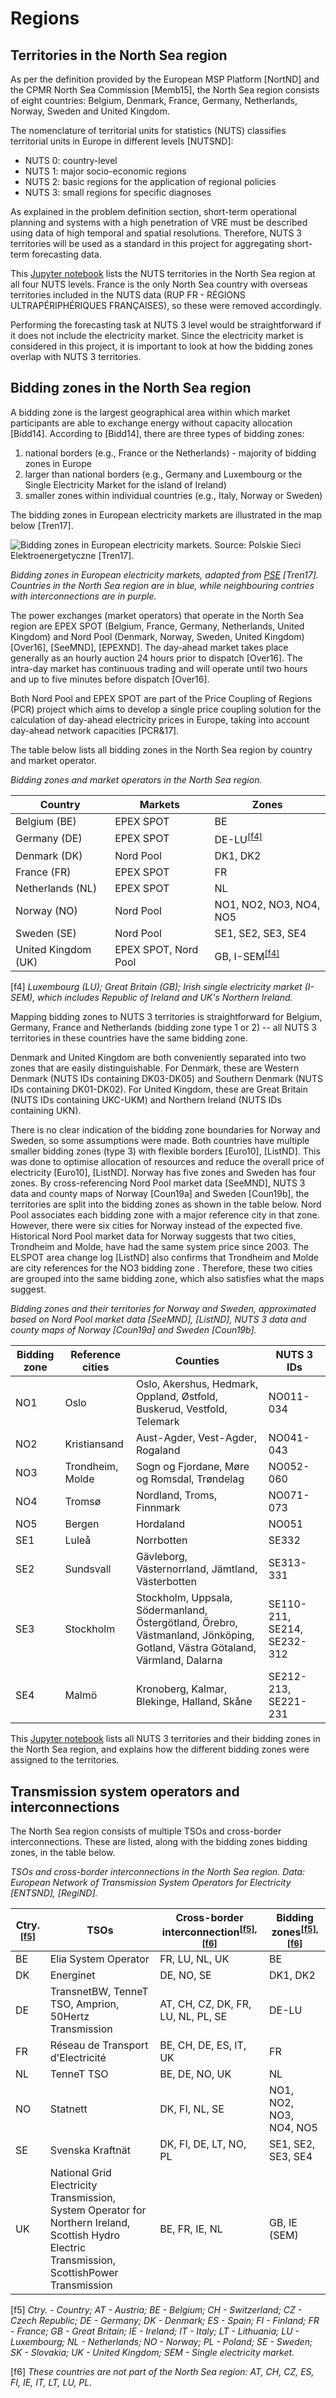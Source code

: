 <!-- 
- [Regions](#Regions)
  - [Territories in the North Sea region](#Territories-in-the-North-Sea-region)
  - [Bidding zones in the North Sea region](#Bidding-zones-in-the-North-Sea-region)
  - [Transmission system operators and interconnections](#Transmission-system-operators-and-interconnections)
 -->

# Regions

## Territories in the North Sea region

As per the definition provided by the European MSP Platform [NortND] and the CPMR North Sea Commission [Memb15], the North Sea region consists of eight countries: Belgium, Denmark, France, Germany, Netherlands, Norway, Sweden and United Kingdom.

The nomenclature of territorial units for statistics (NUTS) classifies territorial units in Europe in different levels [NUTSND]:

* NUTS 0: country-level
* NUTS 1: major socio-economic regions
* NUTS 2: basic regions for the application of regional policies
* NUTS 3: small regions for specific diagnoses

As explained in the problem definition section, short-term operational planning and systems with a high penetration of VRE must be described using data of high temporal and spatial resolutions. Therefore, NUTS 3 territories will be used as a standard in this project for aggregating short-term forecasting data.

This [Jupyter notebook](https://github.com/ENSYSTRA/short-term-forecasting/tree/master/jupyter-notebooks/NUTS.ipynb) lists the NUTS territories in the North Sea region at all four NUTS levels. France is the only North Sea country with overseas territories included in the NUTS data (RUP FR - RÉGIONS ULTRAPÉRIPHÉRIQUES FRANÇAISES), so these were removed accordingly.

Performing the forecasting task at NUTS 3 level would be straightforward if it does not include the electricity market. Since the electricity market is considered in this project, it is important to look at how the bidding zones overlap with NUTS 3 territories.

## Bidding zones in the North Sea region

A bidding zone is the largest geographical area within which market participants are able to exchange energy without capacity allocation [Bidd14]. According to [Bidd14], there are three types of bidding zones:

1. national borders (e.g., France or the Netherlands) - majority of bidding zones in Europe
2. larger than national borders (e.g., Germany and Luxembourg or the Single Electricity Market for the island of Ireland) 
3. smaller zones within individual countries (e.g., Italy, Norway or Sweden)

The bidding zones in European electricity markets are illustrated in the map below [Tren17].

![Bidding zones in European electricity markets. Source: [Polskie Sieci Elektroenergetyczne](http://raport.pse.pl/en/trends-and-market-context) [Tren17].](images/market-map.png)

*Bidding zones in European electricity markets, adapted from [PSE](http://raport.pse.pl/en/trends-and-market-context) [Tren17]. Countries in the North Sea region are in blue, while neighbouring contries with interconnections are in purple.*

The power exchanges (market operators) that operate in the North Sea region are EPEX SPOT (Belgium, France, Germany, Netherlands, United Kingdom) and Nord Pool (Denmark, Norway, Sweden, United Kingdom) [Over16], [SeeMND], [EPEXND]. The day-ahead market takes place generally as an hourly auction 24 hours prior to dispatch [Over16]. The intra-day market has continuous trading and will operate until two hours and up to five minutes before dispatch [Over16].

Both Nord Pool and EPEX SPOT are part of the Price Coupling of Regions (PCR) project which aims to develop a single price coupling solution for the calculation of day-ahead electricity prices in Europe, taking into account day-ahead network capacities [PCR&17].

The table below lists all bidding zones in the North Sea region by country and market operator.  

*Bidding zones and market operators in the North Sea region.*

**Country** | **Markets** | **Zones**
--- | --- | ---
Belgium (BE) | EPEX SPOT | BE
Germany (DE) | EPEX SPOT | DE-LU<sup>[[f4]](#f4)</sup>
Denmark (DK) | Nord Pool | DK1, DK2
France (FR) | EPEX SPOT | FR
Netherlands (NL) | EPEX SPOT | NL
Norway (NO) | Nord Pool | NO1, NO2, NO3, NO4, NO5
Sweden (SE) | Nord Pool | SE1, SE2, SE3, SE4
United Kingdom (UK) | EPEX SPOT, Nord Pool | GB, I-SEM<sup>[[f4]](#f4)</sup>

<a name="f4">[f4]</a> *Luxembourg (LU); Great Britain (GB); Irish single electricity market (I-SEM), which includes Republic of Ireland and UK's Northern Ireland.*

Mapping bidding zones to NUTS 3 territories is straightforward for Belgium, Germany, France and Netherlands (bidding zone type 1 or 2) -- all NUTS 3 territories in these countries have the same bidding zone. 

Denmark and United Kingdom are both conveniently separated into two zones that are easily distinguishable. For Denmark, these are Western Denmark (NUTS IDs containing DK03-DK05) and Southern Denmark (NUTS IDs containing DK01-DK02). For United Kingdom, these are Great Britain (NUTS IDs containing UKC-UKM) and Northern Ireland (NUTS IDs containing UKN). 

There is no clear indication of the bidding zone boundaries for Norway and Sweden, so some assumptions were made. Both countries have multiple smaller bidding zones (type 3) with flexible borders [Euro10], [ListND]. This was done to optimise allocation of resources and reduce the overall price of electricity [Euro10], [ListND]. Norway has five zones and Sweden has four zones. By cross-referencing Nord Pool market data [SeeMND], NUTS 3 data and county maps of Norway [Coun19a] and Sweden [Coun19b], the territories are split into the bidding zones as shown in the table below. Nord Pool associates each bidding zone with a major reference city in that zone. However, there were six cities for Norway instead of the expected five. Historical Nord Pool market data for Norway suggests that two cities, Trondheim and Molde, have had the same system price since 2003. The ELSPOT area change log [ListND] also confirms that Trondheim and Molde are city references for the NO3 bidding zone . Therefore, these two cities are grouped into the same bidding zone, which also satisfies what the maps suggest.

*Bidding zones and their territories for Norway and Sweden, approximated based on Nord Pool market data [SeeMND], [ListND], NUTS 3 data and county maps of Norway [Coun19a] and Sweden [Coun19b].*

**Bidding zone** | **Reference cities** | **Counties** | **NUTS 3 IDs**
-- | -- | ------ | ---
NO1 | Oslo | Oslo, Akershus, Hedmark, Oppland, Østfold, Buskerud, Vestfold, Telemark | NO011-034
NO2 | Kristiansand | Aust-Agder, Vest-Agder, Rogaland | NO041-043
NO3 | Trondheim, Molde | Sogn og Fjordane, Møre og Romsdal, Trøndelag | NO052-060
NO4 | Tromsø | Nordland, Troms, Finnmark | NO071-073
NO5 | Bergen | Hordaland | NO051
SE1 | Luleå | Norrbotten | SE332
SE2 | Sundsvall | Gävleborg, Västernorrland, Jämtland, Västerbotten | SE313-331
SE3 | Stockholm | Stockholm, Uppsala, Södermanland, Östergötland, Örebro, Västmanland, Jönköping, Gotland, Västra Götaland, Värmland, Dalarna | SE110-211, SE214, SE232-312
SE4 | Malmö | Kronoberg, Kalmar, Blekinge, Halland, Skåne | SE212-213, SE221-231

This [Jupyter notebook](https://github.com/ENSYSTRA/short-term-forecasting/tree/master/jupyter-notebooks/NUTS-bidding_zones.ipynb) lists all NUTS 3 territories and their bidding zones in the North Sea region, and explains how the different bidding zones were assigned to the territories.

## Transmission system operators and interconnections

The North Sea region consists of multiple TSOs and cross-border interconnections. These are listed, along with the bidding zones bidding zones, in the table below.

*TSOs and cross-border interconnections in the North Sea region. Data: European Network of Transmission System Operators for Electricity [ENTSND], [RegiND].*

**Ctry.**<sup>[[f5]](#f5)</sup> | **TSOs** | **Cross-border interconnection**<sup>[[f5]](#f5),[[f6]](#f6)</sup> | **Bidding zones**<sup>[[f5]](#f5),[[f6]](#f6)</sup>
-|-----|---|---
BE | Elia System Operator | FR, LU, NL, UK | BE 
DK | Energinet | DE, NO, SE | DK1, DK2 
DE | TransnetBW, TenneT TSO, Amprion, 50Hertz Transmission | AT, CH, CZ, DK, FR, LU, NL, PL, SE | DE-LU 
FR | Réseau de Transport d'Electricité | BE, CH, DE, ES, IT, UK | FR 
NL | TenneT TSO | BE, DE, NO, UK | NL 
NO | Statnett | DK, FI, NL, SE | NO1, NO2, NO3, NO4, NO5 
SE | Svenska Kraftnät | DK, FI, DE, LT, NO, PL | SE1, SE2, SE3, SE4 
UK | National Grid Electricity Transmission, System Operator for Northern Ireland, Scottish Hydro Electric Transmission, ScottishPower Transmission | BE, FR, IE, NL | GB, IE (SEM)

<a name="f5">[f5]</a> *Ctry. - Country; AT - Austria; BE - Belgium; CH - Switzerland; CZ - Czech Republic; DE - Germany; DK - Denmark; ES - Spain; FI - Finland; FR - France; GB - Great Britain; IE - Ireland; IT - Italy; LT - Lithuania; LU - Luxembourg; NL - Netherlands; NO - Norway; PL - Poland; SE - Sweden; SK - Slovakia; UK - United Kingdom; SEM - Single electricity market.*

<a name="f6">[f6]</a> *These countries are not part of the North Sea region: AT, CH, CZ, ES, FI, IE, IT, LT, LU, PL.*
